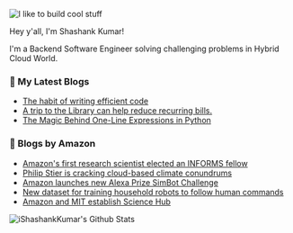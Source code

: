 ![I like to build cool stuff](https://res.cloudinary.com/dt8g3rhcy/image/upload/v1595929574/i_like_to_build_cool_shit._1_nzbwjh.png)

Hey y'all, I'm Shashank Kumar! 

I'm a Backend Software Engineer solving challenging problems in Hybrid Cloud World.

### 📕 My Latest Blogs
<!-- BLOG-POST-LIST:START -->
- [The habit of writing efficient code](https://medium.com/@ishashankkumar/the-habit-of-writing-efficient-code-153b05f04269?source=rss-d24dda280d5f------2)
- [A trip to the Library can help reduce recurring bills.](https://medium.com/swlh/a-trip-to-the-library-can-help-reduce-recurring-bills-23bca495cdf5?source=rss-d24dda280d5f------2)
- [The Magic Behind One-Line Expressions in Python](https://medium.com/swlh/the-magic-behind-one-line-expressions-in-python-816c10180c5c?source=rss-d24dda280d5f------2)
<!-- BLOG-POST-LIST:END -->

### 📕 Blogs by Amazon
<!-- AMAZON-BLOG-POST-LIST:START -->
- [Amazon's first research scientist elected an INFORMS fellow](https://www.amazon.science/latest-news/amazons-first-research-scientist-elected-an-informs-fellow)
- [Philip Stier is cracking cloud-based climate conundrums](https://www.amazon.science/research-awards/success-stories/philip-stier-is-cracking-cloud-based-climate-conundrums)
- [Amazon launches new Alexa Prize SimBot Challenge](https://www.amazon.science/academic-engagements/amazon-launches-new-alexa-prize-simbot-challenge)
- [New dataset for training household robots to follow human commands](https://www.amazon.science/blog/new-dataset-for-training-household-robots-to-follow-human-commands)
- [Amazon and MIT establish Science Hub](https://www.amazon.science/academic-engagements/amazon-and-mit-establish-science-hub)
<!-- AMAZON-BLOG-POST-LIST:END -->



<img align="center" alt="iShashankKumar's Github Stats" src="https://github-readme-stats.vercel.app/api?username=ishashankkumar&show_icons=true&hide_border=true" />
